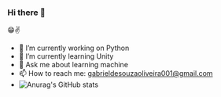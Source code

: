 ### Hi there 👋

😁✌

- 🔭 I’m currently working on Python
- 🌱 I’m currently learning Unity
- 💬 Ask me about learning machine
- 📫 How to reach me: gabrieldesouzaoliveira001@gmail.com
- ![Anurag's GitHub stats](https://github-readme-stats.vercel.app/api?username=GabrieldeSouzaOliveira&show_icons=true&theme=merko)

